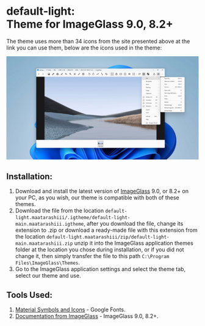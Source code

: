 # default-light: <br> Theme for ImageGlass 9.0, 8.2+

The theme uses more than 34 icons from the site presented above at the link you can use them, below are the icons used in the theme:

<img src="https://github.com/Maatarashiii/default-light/blob/main/preview.jpg">

## Installation:
1. Download and install the latest version of [ImageGlass](https://imageglass.org/release/imageglass-9-0-8-1208-48) 9.0, or 8.2+ on your PC, as you wish, our theme is compatible with both of these themes.
2. Download the file from the location `default-light.maatarashiii/.igtheme/default-light-main.maatarashiii.igtheme`, after you download the file, change its extension to .zip or download a ready-made file with this extension from the location `default-light.maatarashiii/zip/default-light-main.maatarashiii.zip` unzip it into the ImageGlass application themes folder at the location you chose during installation, or if you did not change it, then simply transfer the file to this path `C:\Program Files\ImageGlass\Themes`.
3. Go to the ImageGlass application settings and select the theme tab, select our theme and use.

## Tools Used:
1. [Material Symbols and Icons](https://fonts.google.com/icons) - Google Fonts. <br>
2. [Documentation from ImageGlass](https://imageglass.org/docs/theme-pack) - ImageGlass 9.0, 8.2+.
